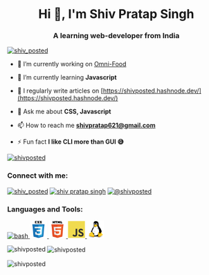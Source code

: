 <h1 align="center">Hi 👋, I'm Shiv Pratap Singh</h1>
<h3 align="center">A learning web-developer from India</h3>



<p align="left"> <a href="https://twitter.com/shiv_posted" target="blank"><img src="https://img.shields.io/twitter/follow/shiv_posted?logo=twitter&style=for-the-badge" alt="shiv_posted" /></a> </p>

- 🔭 I’m currently working on [Omni-Food](https://omnifood-mega-shiv.netlify.app/)

- 🌱 I’m currently learning **Javascript**

- 📝 I regularly write articles on [https://shivposted.hashnode.dev/](https://shivposted.hashnode.dev/)

- 💬 Ask me about **CSS, Javascript**

- 📫 How to reach me **shivpratap621@gmail.com**

- ⚡ Fun fact **I like CLI more than GUI 😅**


<p align="left"> <a href="https://github.com/ryo-ma/github-profile-trophy" style="display: inline-block; margin-right: 1.5rem;"><img src="https://github-profile-trophy.vercel.app/?username=shivposted" alt="shivposted" /></a> </p>

<h3 align="left">Connect with me:</h3>
<p align="left">
<a href="https://twitter.com/shiv_posted" target="blank"><img align="center" src="https://raw.githubusercontent.com/rahuldkjain/github-profile-readme-generator/master/src/images/icons/Social/twitter.svg" alt="shiv_posted" height="30" width="40" /></a>
<a href="https://linkedin.com/in/shiv pratap singh" target="blank"><img align="center" src="https://raw.githubusercontent.com/rahuldkjain/github-profile-readme-generator/master/src/images/icons/Social/linked-in-alt.svg" alt="shiv pratap singh" height="30" width="40" /></a>
<a href="https://hashnode.com/@shivposted" target="blank"><img align="center" src="https://raw.githubusercontent.com/rahuldkjain/github-profile-readme-generator/master/src/images/icons/Social/hashnode.svg" alt="@shivposted" height="30" width="40" /></a>
</p>

<h3 align="left">Languages and Tools:</h3>
<p align="left"> <a href="https://www.gnu.org/software/bash/" target="_blank" rel="noreferrer"> <img src="https://www.vectorlogo.zone/logos/gnu_bash/gnu_bash-icon.svg" alt="bash" width="40" height="40"/> </a> <a href="https://www.w3schools.com/css/" target="_blank" rel="noreferrer"> <img src="https://raw.githubusercontent.com/devicons/devicon/master/icons/css3/css3-original-wordmark.svg" alt="css3" width="40" height="40"/> </a> <a href="https://www.w3.org/html/" target="_blank" rel="noreferrer"> <img src="https://raw.githubusercontent.com/devicons/devicon/master/icons/html5/html5-original-wordmark.svg" alt="html5" width="40" height="40"/> </a> <a href="https://developer.mozilla.org/en-US/docs/Web/JavaScript" target="_blank" rel="noreferrer"> <img src="https://raw.githubusercontent.com/devicons/devicon/master/icons/javascript/javascript-original.svg" alt="javascript" width="40" height="40"/> </a> <a href="https://www.linux.org/" target="_blank" rel="noreferrer"> <img src="https://raw.githubusercontent.com/devicons/devicon/master/icons/linux/linux-original.svg" alt="linux" width="40" height="40"/> </a> </p>

<p><img align="left" src="https://github-readme-stats.vercel.app/api/top-langs?username=shivposted&show_icons=true&locale=en&layout=compact" alt="shivposted" /></p>

<p>&nbsp;<img align="center" src="https://github-readme-stats.vercel.app/api?username=shivposted&show_icons=true&locale=en" alt="shivposted" /></p>

<p><img align="center" src="https://github-readme-streak-stats.herokuapp.com/?user=shivposted&" alt="shivposted" /></p>
